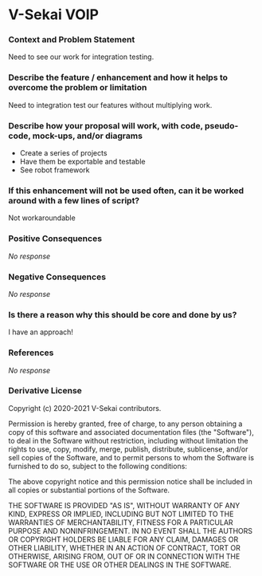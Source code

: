 # V-Sekai VOIP

### Context and Problem Statement

Need to see our work for integration testing.

### Describe the feature / enhancement and how it helps to overcome the problem or limitation

Need to integration test our features without multiplying work.

### Describe how your proposal will work, with code, pseudo-code, mock-ups, and/or diagrams

* Create a series of projects
* Have them be exportable and testable
* See robot framework

### If this enhancement will not be used often, can it be worked around with a few lines of script?

Not workaroundable

### Positive Consequences

_No response_

### Negative Consequences

_No response_

### Is there a reason why this should be core and done by us?

I have an approach!

### References

_No response_

### Derivative License

Copyright (c) 2020-2021 V-Sekai contributors.

Permission is hereby granted, free of charge, to any person obtaining a copy
of this software and associated documentation files (the "Software"), to deal
in the Software without restriction, including without limitation the rights
to use, copy, modify, merge, publish, distribute, sublicense, and/or sell
copies of the Software, and to permit persons to whom the Software is
furnished to do so, subject to the following conditions:

The above copyright notice and this permission notice shall be included in all
copies or substantial portions of the Software.

THE SOFTWARE IS PROVIDED "AS IS", WITHOUT WARRANTY OF ANY KIND, EXPRESS OR
IMPLIED, INCLUDING BUT NOT LIMITED TO THE WARRANTIES OF MERCHANTABILITY,
FITNESS FOR A PARTICULAR PURPOSE AND NONINFRINGEMENT. IN NO EVENT SHALL THE
AUTHORS OR COPYRIGHT HOLDERS BE LIABLE FOR ANY CLAIM, DAMAGES OR OTHER
LIABILITY, WHETHER IN AN ACTION OF CONTRACT, TORT OR OTHERWISE, ARISING FROM,
OUT OF OR IN CONNECTION WITH THE SOFTWARE OR THE USE OR OTHER DEALINGS IN THE
SOFTWARE.
